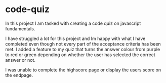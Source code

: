 # code-quiz

In this project I am tasked with creating a code quiz on javascript fundamentals. 

I have struggled a lot for this project and Im happy with what I have completed even though not every part of the acceptance criteria has been met. 
I added a feature to my quiz that turns the answer colour from purple to red or green depending on whether the user has selected the correct answer or not. 

I was unable to complete the highscore page or display the users score on the endpage. 
